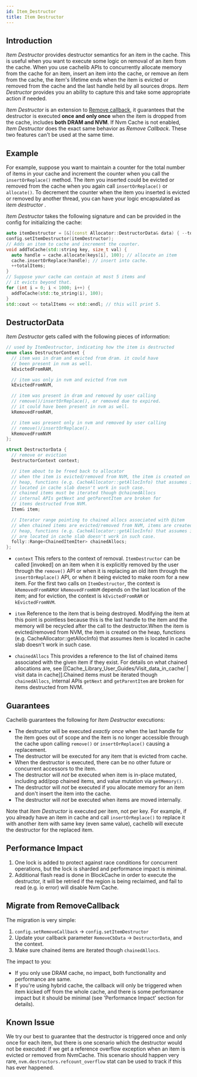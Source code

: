 ```yaml
---
id: Item_Destructor
title: Item Destructor
---
```

## Introduction

*Item Destructor* provides destructor semantics for an item in the cache. This
is useful when you want to execute some logic on removal of an item from the
cache. When you use cachelib APIs to concurrently allocate memory from the
cache for an item, insert an item into the cache, or remove an item from the
cache, the item's lifetime ends when the item is evicted or removed from the
cache and the last handle held by all sources drops. *Item Destructor* provides
you an ability to capture this and take some appropriate action if needed.



*Item Destructor* is an extension to
[Remove callback](Remove_callback), it guarantees
that the destructor is executed **once and only once** when the item is dropped
from the cache, includes **both DRAM and NVM**. If Nvm Cache is not enabled,
*Item Destructor* does the exact same behavior as *Remove Callback*. These two
features can't be used at the same time.

## Example

For example, suppose you want to maintain a counter for the total number of
items in your cache and increment the counter when you call the
`insertOrReplace()` method. The item you inserted could be evicted or removed
from the cache when you again call `insertOrReplace()` or `allocate()`. To
decrement the counter when the item you inserted is evicted or removed by
another thread, you can have your logic encapsulated as i*tem destructor* .

*Item Destructor* takes the following signature and can be provided in the
config for initializing the cache:

```cpp
auto itemDestructor = [&](const Allocator::DestructorData& data) { --totalItems; };
config.setItemDestructor(itemDestructor);
// Adds an item to cache and increment the counter.
void addToCache(std::string key, size_t val) {
  auto handle = cache.allocate(keys[i], 100); // allocate an item
  cache.insertOrReplace(handle); // insert into cache.
  ++totalItems;
}
// Suppose your cache can contain at most 5 items and
// it evicts beyond that.
for (int i = 0; i < 1000; i++) {
  addToCache(std::to_string(i), 100);
}
std::cout << totalItems << std::endl; // this will print 5.
```

## DestructorData

*Item Destructor* gets called with the following pieces of information:

```cpp
// used by ItemDestructor, indicating how the item is destructed
enum class DestructorContext {
  // item was in dram and evicted from dram. it could have
  // been present in nvm as well.
  kEvictedFromRAM,

  // item was only in nvm and evicted from nvm
  kEvictedFromNVM,

  // item was present in dram and removed by user calling
  // remove()/insertOrReplace(), or removed due to expired.
  // it could have been present in nvm as well.
  kRemovedFromRAM,

  // item was present only in nvm and removed by user calling
  // remove()/insertOrReplace().
  kRemovedFromNVM
};

struct DestructorData {
  // remove or eviction
  DestructorContext context;

  // item about to be freed back to allocator
  // when the item is evicted/removed from NVM, the item is created on the
  // heap, functions (e.g. CacheAllocator::getAllocInfo) that assumes item is
  // located in cache slab doesn't work in such case.
  // chained items must be iterated though @chainedAllocs
  // internal APIs getNext and getParentItem are broken for
  // items destructed from NVM.
  Item& item;

  // Iterator range pointing to chained allocs associated with @item
  // when chained items are evicted/removed from NVM, items are created on the
  // heap, functions (e.g. CacheAllocator::getAllocInfo) that assumes items
  // are located in cache slab doesn't work in such case.
  folly::Range<ChainedItemIter> chainedAllocs;
};
```

* `context`
This refers to the context of removal. `ItemDestructor` can be called [invoked]
on an item when it is explicitly removed by the user through the `remove()` API
or when it is replacing an old item through the `insertOrReplace()` API, or
when it being evicted to make room for a new item. For the first two calls on
`ItemDestructor`, the context is `kRemovedFromRAM`or `kRemovedFromNVM` depends
on the last location of the item; and for eviction, the context is
`kEvictedFromRAM` or `kEvictedFromNVM`.

* `item` Reference to the item that is being
destroyed. Modifying the item at this point is pointless because this is the
last handle to the item and the memory will be recycled after the call to the
destructor.When the item is evicted/removed from NVM, the item is created on
the heap, functions (e.g. CacheAllocator::getAllocInfo) that assumes item is
located in cache slab doesn't work in such case.

* `chainedAllocs` This provides a reference to
the list of chained items associated with the given item if they exist. For
details on what chained allocations are, see
[[Cache_Library_User_Guides/Visit_data_in_cache/ | visit data in
cache]].Chained items must be iterated though `chainedAllocs`, internal APIs
`getNext` and `getParentItem` are broken for items destructed from NVM.

## Guarantees

Cachelib guarantees the following for *Item Destructor* executions:

* The destructor will be executed *exactly once* when the last handle for the
item goes out of scope and the item is no longer accessible through the cache
upon calling `remove()` or `insertOrReplace()` causing a replacement.
* The destructor will be executed for any item that is evicted from cache.
* When the destructor is executed, there can be no other future or concurrent accessors to the item.
* The destructor will *not* be executed when item is in-place mutated,
including add/pop chained items, and value mutation via `getMemory()`.
* The destructor will *not* be executed if you allocate memory for an item and
don't insert the item into the cache.
* The destructor will *not* be executed when items are moved internally.

Note that *Item Destructor* is executed per item, not per key. For example, if
you already have an item in cache and call `insertOrReplace()` to replace it
with another item with same key (even same value), cachelib will execute the
destructor for the replaced item.

## Performance Impact

1. One lock is added to protect against race conditions for concurrent
operations, but the lock is sharded and performance impact is minimal.
2. Additional flash read is done in BlockCache in order to execute the
destructor, it will be retried if the region is being reclaimed, and fail to
read (e.g. io error) will disable Nvm Cache.

## Migrate from RemoveCallback

The migration is very simple:

1. `config.setRemoveCallback` -> `config.setItemDestructor`
2. Update your callback parameter `RemoveCbData` -> `DestructorData`, and the context.
3. Make sure chained items are iterated though `chainedAllocs`.

The impact to you:

* If you only use DRAM cache, no impact, both functionality and performance are same.
* If you're using hybrid cache, the callback will only be triggered when
item kicked off from the whole cache, and there is some performance impact but
it should be minimal (see 'Performance Impact' section for
details).

## **Known Issue**

We try our best to guarantee that the destructor is triggered once and only
once for each item, but there is one scenario which the destructor would not be
executed: if we get a reference overflow exception when an item is evicted or
removed from NvmCache. This scenario should happen very rare,
`nvm.destructors.refcount_overflow` stat can be used to track if this has ever
happened.
